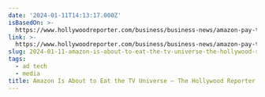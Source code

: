 ```yaml
---
date: '2024-01-11T14:13:17.000Z'
isBasedOn: >-
  https://www.hollywoodreporter.com/business/business-news/amazon-pay-tv-bundle-1235783792/
link: >-
  https://www.hollywoodreporter.com/business/business-news/amazon-pay-tv-bundle-1235783792/
slug: 2024-01-11-amazon-is-about-to-eat-the-tv-universe-the-hollywood-reporter
tags:
  - ad tech
  - media
title: Amazon Is About to Eat the TV Universe – The Hollywood Reporter
---
```


